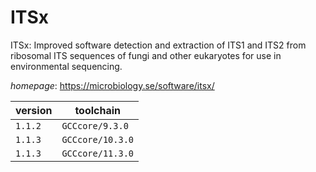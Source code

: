 # ITSx

ITSx: Improved software detection and extraction of ITS1 and ITS2 from ribosomal ITS sequences of fungi and other eukaryotes for use in environmental sequencing.

*homepage*: <https://microbiology.se/software/itsx/>

version | toolchain
--------|----------
``1.1.2`` | ``GCCcore/9.3.0``
``1.1.3`` | ``GCCcore/10.3.0``
``1.1.3`` | ``GCCcore/11.3.0``
